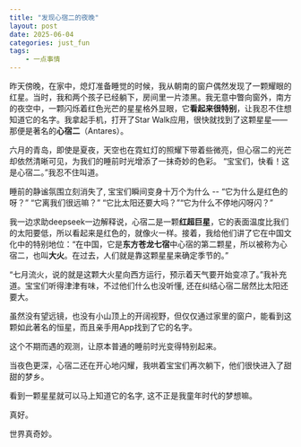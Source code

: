 ```yaml
---
title: "发现心宿二的夜晚"
layout: post
date: 2025-06-04
categories: just_fun
tags:
    - 一点事情
---
```




昨天傍晚，在家中，熄灯准备睡觉的时候，我从朝南的窗户偶然发现了一颗耀眼的红星。当时，我和两个孩子已经躺下，房间里一片漆黑。我无意中瞥向窗外，南方的夜空中，一颗闪烁着红色光芒的星星格外显眼，它**看起来很特别**，让我忍不住想知道它的名字。我拿起手机，打开了Star Walk应用，很快就找到了这颗星星——那便是著名的**心宿二**（Antares）。

六月的青岛，即使是夏夜，天空也在霓虹灯的照耀下带着些微亮，但心宿二的光芒却依然清晰可见，为我们的睡前时光增添了一抹奇妙的色彩。
“宝宝们，快看！这是心宿二。”我忍不住叫道。

睡前的静谧氛围立刻消失了, 宝宝们瞬间变身十万个为什么 -- “它为什么是红色的呀？” “它离我们很远嘛？” “它比太阳还要大吗？”“它为什么不停地闪呀闪？”

我一边求助deepseek一边解释说，心宿二是一颗**红超巨星**，它的表面温度比我们的太阳要低，所以看起来是红色的，就像火一样。接着，我给他们讲了它在中国文化中的特别地位：“在中国，它是**东方苍龙七宿**中心宿的第二颗星，所以被称为心宿二，也叫**大火**。在过去，人们就是靠这颗星星来确定季节的。”

“七月流火，说的就是这颗大火星向西方运行，预示着天气要开始变凉了。”我补充道。宝宝们听得津津有味，不过他们什么也没听懂, 还在纠结心宿二居然比太阳还要大。

虽然没有望远镜，也没有小山顶上的开阔视野，但仅仅通过家里的窗户，能看到这颗如此著名的恒星，而且亲手用App找到了它的名字。

这个不期而遇的观测，让原本普通的睡前时光变得特别起来。

当夜色更深，心宿二还在开心地闪耀，我哄着宝宝们再次躺下，他们很快进入了甜甜的梦乡。

看到一颗星星就可以马上知道它的名字, 这不正是我童年时代的梦想嘛。

真好。

世界真奇妙。